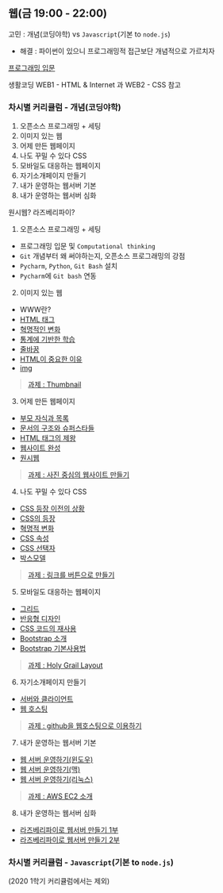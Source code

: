 ## 웹(금 19:00 - 22:00)

고민 : 개념(코딩야학) vs `Javascript`(기본 to `node.js`)

- 해결 : 파이썬이 있으니 프로그래밍적 접근보단 개념적으로 가르치자

[프로그래밍 입문](https://www.notion.so/d50b357f0a974ca8b79aa133c78b89ce)

생활코딩 WEB1 - HTML & Internet 과 WEB2 - CSS 참고

### 차시별 커리큘럼 - 개념(코딩야학)

1. 오픈소스 프로그래밍 + 세팅
2. 이미지 있는 웹
3. 어제 만든 웹페이지
4. 나도 꾸밀 수 있다 CSS
5. 모바일도 대응하는 웹페이지
6. 자기소개페이지 만들기
7. 내가 운영하는 웹서버 기본
8. 내가 운영하는 웹서버 심화

원시웹? 라즈베리파이?

  1. 오픈소스 프로그래밍 + 세팅
  - 프로그래밍 입문 및 `Computational thinking`
  - `Git` 개념부터 왜 써야하는지, 오픈소스 프로그래밍의 강점
  - `Pycharm`, `Python`, `Git Bash` 설치
  - `Pycharm`에 `Git bash` 연동

  2. 이미지 있는 웹
  - WWW란?
  - [HTML 태그](https://opentutorials.org/course/3084/18392)
  - [혁명적인 변화](https://opentutorials.org/course/3084/18400)
  - [통계에 기반한 학습](https://opentutorials.org/course/3084/18452)
  - [줄바꿈](https://opentutorials.org/course/3084/18403)
  - [HTML이 중요한 이유](https://opentutorials.org/course/3084/18488)
  - [img](https://opentutorials.org/course/3084/18407)

  > [과제 : Thumbnail](https://opentutorials.org/course/2473/13702)  

  3. 어제 만든 웹페이지
  - [부모 자식과 목록](https://opentutorials.org/course/3084/18408)
  - [문서의 구조와 슈퍼스타들](https://opentutorials.org/course/3084/18409)
  - [HTML 태그의 제왕](https://opentutorials.org/course/3084/18418)
  - [웹사이트 완성](https://opentutorials.org/course/3084/18431)
  - [원시웹](https://opentutorials.org/course/3084/18889)
  > [과제 : 사진 중심의 웹사이트 만들기](https://opentutorials.org/course/2473/13815)  

  4. 나도 꾸밀 수 있다 CSS
  - [CSS 등장 이전의 상황](https://opentutorials.org/course/3086/18311)
  - [CSS의 등장](https://opentutorials.org/course/3086/18312)
  - [혁명적 변화](https://opentutorials.org/course/3086/18318)
  - [CSS 속성](https://opentutorials.org/course/3086/18328)
  - [CSS 선택자](https://opentutorials.org/course/3086/18329)
  - [박스모델](https://opentutorials.org/course/3086/18319)
  > [과제 : 링크를 버튼으로 만들기](https://opentutorials.org/course/2473/13703)   

  5. 모바일도 대응하는 웹페이지
  - [그리드](https://opentutorials.org/course/3086/18322)
  - [반응형 디자인](https://opentutorials.org/course/3086/18323)
  - [CSS 코드의 재사용](https://opentutorials.org/course/3086/18327)
  - [Bootstrap 소개](https://opentutorials.org/course/582/2549)
  - [Bootstrap 기본사용법](https://opentutorials.org/course/582/2550)
  > [과제 : Holy Grail Layout](https://opentutorials.org/course/2473/13570)  

  6. 자기소개페이지 만들기
  - [서버와 클라이언트](https://opentutorials.org/course/3084/18890)
  - [웹 호스팅](https://opentutorials.org/course/3084/18891)
  > [과제 : github을 웹호스팅으로 이용하기](https://opentutorials.org/course/2473/16117)  

  7. 내가 운영하는 웹서버 기본
  - [웹 서버 운영하기(윈도우)](https://opentutorials.org/course/3084/18893)
  - [웹 서버 운영하기(맥)](https://opentutorials.org/course/3084/18894)
  - [웹 서버 운영하기(리눅스)](https://opentutorials.org/course/3084/18895)
  > [과제 : AWS EC2 소개](https://opentutorials.org/course/2717/11274)  

  8. 내가 운영하는 웹서버 심화
  - [라즈베리파이로 웹서버 만들기 1부](https://youtu.be/RPqSbdce5EM)
  - [라즈베리파이로 웹서버 만들기 2부](https://youtu.be/gwkPx9cdNuU)

### 차시별 커리큘럼 - `Javascript`(기본 to `node.js`)

  (2020 1학기 커리큘럼에서는 제외)
